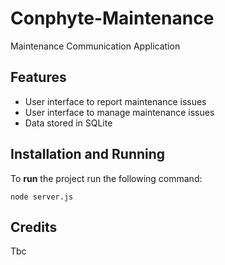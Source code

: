 # Conphyte-Maintenance
Maintenance Communication Application 

## Features
* User interface to report maintenance issues 
* User interface to manage maintenance issues
* Data stored in SQLite 

## Installation and Running
To **run** the project run the following command:
```shell
node server.js
```

## Credits
Tbc
